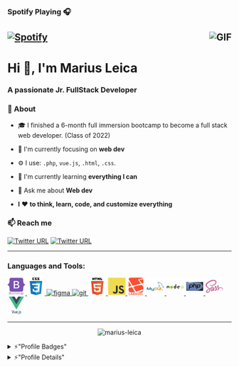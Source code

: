 
### Spotify Playing 🎧

[![Spotify](https://spotify-nowplaying-marius-leica.vercel.app/api/spotify)](https://open.spotify.com/user/11150830346)
<img align="right" alt="GIF" height="170px" src="https://media.giphy.com/media/J5B1Y8QZnzXXbLQIBu/giphy.gif" />
---






<h1>Hi 👋, I'm Marius Leica</h1>
<h3>A passionate Jr. FullStack Developer</h3>





### 🚀 About
- 🎓 I finished a 6-month full immersion bootcamp to become a full stack web developer. (Class of 2022)  

- 👀 I'm currently focusing on **web dev**

- ⚙️ I use: `.php`, `vue.js`, `.html`, `.css`.

- 🔭 I'm currently learning **everything I can**

- 💬 Ask me about **Web dev**

- **I** ❤️ **to think, learn, code, and customize everything**




### 📫 Reach me
[![Twitter URL](https://img.shields.io/twitter/url?label=email&logo=gmail&style=social&url=http%3A%2F%2Fmailto%3Acontact.mariusleica%40gmail.com)](mailto:mariusleica@gmail.com)
[![Twitter URL](https://img.shields.io/twitter/url?label=LinkedIn&logo=linkedin&style=social&url=https%3A%2F%2Fwww.linkedin.com%2Fin%2Fmariusleica)](https://linkedin.com/in/marius-leica-18082224b/)

---

<h3 align="left">Languages and Tools:</h3>
<p align="left"> <a href="https://getbootstrap.com" target="_blank" rel="noreferrer"> <img src="https://raw.githubusercontent.com/devicons/devicon/master/icons/bootstrap/bootstrap-plain-wordmark.svg" alt="bootstrap" width="40" height="40"/> </a> <a href="https://www.w3schools.com/css/" target="_blank" rel="noreferrer"> <img src="https://raw.githubusercontent.com/devicons/devicon/master/icons/css3/css3-original-wordmark.svg" alt="css3" width="40" height="40"/> </a> <a href="https://www.figma.com/" target="_blank" rel="noreferrer"> <img src="https://www.vectorlogo.zone/logos/figma/figma-icon.svg" alt="figma" width="40" height="40"/> </a> <a href="https://git-scm.com/" target="_blank" rel="noreferrer"> <img src="https://www.vectorlogo.zone/logos/git-scm/git-scm-icon.svg" alt="git" width="40" height="40"/> </a> <a href="https://www.w3.org/html/" target="_blank" rel="noreferrer"> <img src="https://raw.githubusercontent.com/devicons/devicon/master/icons/html5/html5-original-wordmark.svg" alt="html5" width="40" height="40"/> </a> <a href="https://developer.mozilla.org/en-US/docs/Web/JavaScript" target="_blank" rel="noreferrer"> <img src="https://raw.githubusercontent.com/devicons/devicon/master/icons/javascript/javascript-original.svg" alt="javascript" width="40" height="40"/> </a> <a href="https://laravel.com/" target="_blank" rel="noreferrer"> <img src="https://raw.githubusercontent.com/devicons/devicon/master/icons/laravel/laravel-plain-wordmark.svg" alt="laravel" width="40" height="40"/> </a> <a href="https://www.mysql.com/" target="_blank" rel="noreferrer"> <img src="https://raw.githubusercontent.com/devicons/devicon/master/icons/mysql/mysql-original-wordmark.svg" alt="mysql" width="40" height="40"/> </a> <a href="https://nodejs.org" target="_blank" rel="noreferrer"> <img src="https://raw.githubusercontent.com/devicons/devicon/master/icons/nodejs/nodejs-original-wordmark.svg" alt="nodejs" width="40" height="40"/> </a> <a href="https://www.php.net" target="_blank" rel="noreferrer"> <img src="https://raw.githubusercontent.com/devicons/devicon/master/icons/php/php-original.svg" alt="php" width="40" height="40"/> </a> <a href="https://sass-lang.com" target="_blank" rel="noreferrer"> <img src="https://raw.githubusercontent.com/devicons/devicon/master/icons/sass/sass-original.svg" alt="sass" width="40" height="40"/> </a> <a href="https://vuejs.org/" target="_blank" rel="noreferrer"> <img src="https://raw.githubusercontent.com/devicons/devicon/master/icons/vuejs/vuejs-original-wordmark.svg" alt="vuejs" width="40" height="40"/> </a> </p>

---

<p align="center"> <img src="https://komarev.com/ghpvc/?username=marius-leica&label=Profile%20views&color=0e75b6&style=flat" alt="marius-leica" /> </p>


<details>
  <summary>
    <g-emoji class="g-emoji" alias="zap" fallback-src="https://github.githubassets.com/images/icons/emoji/unicode/26a1.png">⚡</g-emoji>"Profile Badges"
  </summary>
    <p align="left"> <a href="https://github.com/ryo-ma/github-profile-trophy"><img src="https://github-profile-trophy.vercel.app/?username=marius-leica" alt="marius-leica" /></a> </p>
</details>



<details>
  <summary>
    <g-emoji class="g-emoji" alias="zap" fallback-src="https://github.githubassets.com/images/icons/emoji/unicode/26a1.png">⚡</g-emoji>"Profile Details"
  </summary>
  <p Background-color="black"><img  align="center" src="https://github-readme-stats.vercel.app/api/top-langs?username=marius-leica&show_icons=true&locale=en&layout=compact" alt="marius-leica" /></p>
<p>&nbsp;<img align="center" src="https://github-readme-stats.vercel.app/api?username=marius-leica&show_icons=true&locale=en" alt="marius-leica" /></p>
  <p><img align="center" src="https://github-readme-streak-stats.herokuapp.com/?user=marius-leica&" alt="marius-leica" /></p>
</details>







